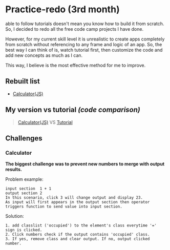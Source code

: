# Practice-redo (3rd month)
able to follow tutorials doesn't mean you know how to build it from scratch. So, I decided to redo all the free code camp projects I have done.

However, for my current skill level it is unrealistic to create apps completely from scratch without referencing to any frame and logic of an app. So, the best way I can think of is, watch tutorial first, then customize the code and add new concepts as much as I can. 

This way, I believe is the most effective method for me to improve.


## Rebuilt list
- [Calculator(JS)](https://a331998513.github.io/Practice-redo/JScalculator/) 

## My version vs tutorial  _(code comparison)_
>[Calculator(JS)](https://github.com/a331998513/Practice-redo/blob/main/JScalculator/calculator.js) VS [Tutorial](https://github.com/abarna-codespot/A-simple-Calculator/blob/master/script.js) 



## Challenges

### Calculator

**The biggest challenge was to prevent new numbers to merge with output results.**

Problem example:
```
input section  1 + 1 
output section 2
In this scenario, click 3 will change output and display 23. 
As input will first appears in the output section then operator triggers function to send value into input section.
```
Solution:
```
1. add classlist ('occupied') to the element's class everytime '=' sign is clicked.
2. Click numbers check if the output contains 'occupied' class. 
3. If yes, remove class and clear output. If no, output clicked number.
```
